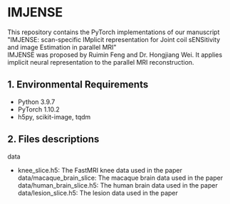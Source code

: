 # IMJENSE
This repository contains the PyTorch implementations of our manuscript "IMJENSE: scan-specific IMplicit representation for Joint coil sENSitivity and image Estimation in parallel MRI"   
IMJENSE was proposed by Ruimin Feng and Dr. Hongjiang Wei. It applies implicit neural representation to the parallel MRI reconstruction.  
## 1. Environmental Requirements
* Python 3.9.7  
* PyTorch 1.10.2  
* h5py, scikit-image, tqdm  
## 2. Files descriptions
 data  
  - knee_slice.h5: The FastMRI knee data used in the paper  
data/macaque_brain_slice: The macaque brain data used in the paper  
data/human_brain_slice.h5: The human brain data used in the paper  
data/lesion_slice.h5: The lesion data used in the paper

